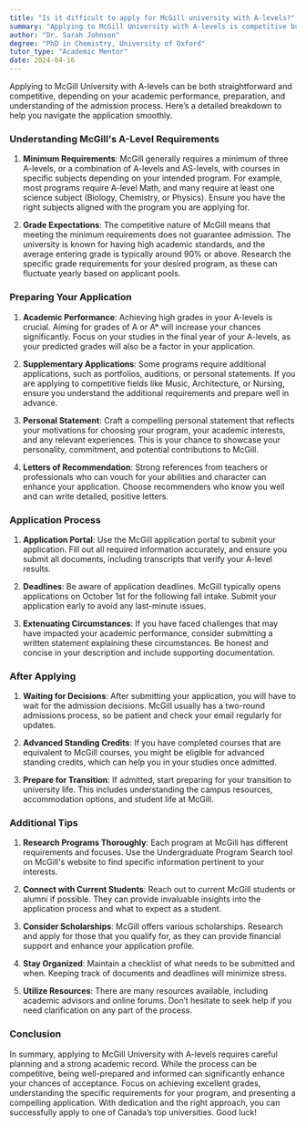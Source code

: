 ```yaml
---
title: "Is it difficult to apply for McGill university with A-levels?"
summary: "Applying to McGill University with A-levels is competitive but manageable with proper preparation and meeting specific subject requirements."
author: "Dr. Sarah Johnson"
degree: "PhD in Chemistry, University of Oxford"
tutor_type: "Academic Mentor"
date: 2024-04-16
---
```


Applying to McGill University with A-levels can be both straightforward and competitive, depending on your academic performance, preparation, and understanding of the admission process. Here’s a detailed breakdown to help you navigate the application smoothly.

### Understanding McGill's A-Level Requirements

1. **Minimum Requirements**: McGill generally requires a minimum of three A-levels, or a combination of A-levels and AS-levels, with courses in specific subjects depending on your intended program. For example, most programs require A-level Math, and many require at least one science subject (Biology, Chemistry, or Physics). Ensure you have the right subjects aligned with the program you are applying for.

2. **Grade Expectations**: The competitive nature of McGill means that meeting the minimum requirements does not guarantee admission. The university is known for having high academic standards, and the average entering grade is typically around 90% or above. Research the specific grade requirements for your desired program, as these can fluctuate yearly based on applicant pools.

### Preparing Your Application

1. **Academic Performance**: Achieving high grades in your A-levels is crucial. Aiming for grades of A or A* will increase your chances significantly. Focus on your studies in the final year of your A-levels, as your predicted grades will also be a factor in your application.

2. **Supplementary Applications**: Some programs require additional applications, such as portfolios, auditions, or personal statements. If you are applying to competitive fields like Music, Architecture, or Nursing, ensure you understand the additional requirements and prepare well in advance.

3. **Personal Statement**: Craft a compelling personal statement that reflects your motivations for choosing your program, your academic interests, and any relevant experiences. This is your chance to showcase your personality, commitment, and potential contributions to McGill.

4. **Letters of Recommendation**: Strong references from teachers or professionals who can vouch for your abilities and character can enhance your application. Choose recommenders who know you well and can write detailed, positive letters.

### Application Process

1. **Application Portal**: Use the McGill application portal to submit your application. Fill out all required information accurately, and ensure you submit all documents, including transcripts that verify your A-level results.

2. **Deadlines**: Be aware of application deadlines. McGill typically opens applications on October 1st for the following fall intake. Submit your application early to avoid any last-minute issues.

3. **Extenuating Circumstances**: If you have faced challenges that may have impacted your academic performance, consider submitting a written statement explaining these circumstances. Be honest and concise in your description and include supporting documentation.

### After Applying

1. **Waiting for Decisions**: After submitting your application, you will have to wait for the admission decisions. McGill usually has a two-round admissions process, so be patient and check your email regularly for updates.

2. **Advanced Standing Credits**: If you have completed courses that are equivalent to McGill courses, you might be eligible for advanced standing credits, which can help you in your studies once admitted.

3. **Prepare for Transition**: If admitted, start preparing for your transition to university life. This includes understanding the campus resources, accommodation options, and student life at McGill.

### Additional Tips

1. **Research Programs Thoroughly**: Each program at McGill has different requirements and focuses. Use the Undergraduate Program Search tool on McGill's website to find specific information pertinent to your interests.

2. **Connect with Current Students**: Reach out to current McGill students or alumni if possible. They can provide invaluable insights into the application process and what to expect as a student.

3. **Consider Scholarships**: McGill offers various scholarships. Research and apply for those that you qualify for, as they can provide financial support and enhance your application profile.

4. **Stay Organized**: Maintain a checklist of what needs to be submitted and when. Keeping track of documents and deadlines will minimize stress.

5. **Utilize Resources**: There are many resources available, including academic advisors and online forums. Don’t hesitate to seek help if you need clarification on any part of the process.

### Conclusion

In summary, applying to McGill University with A-levels requires careful planning and a strong academic record. While the process can be competitive, being well-prepared and informed can significantly enhance your chances of acceptance. Focus on achieving excellent grades, understanding the specific requirements for your program, and presenting a compelling application. With dedication and the right approach, you can successfully apply to one of Canada’s top universities. Good luck!
    